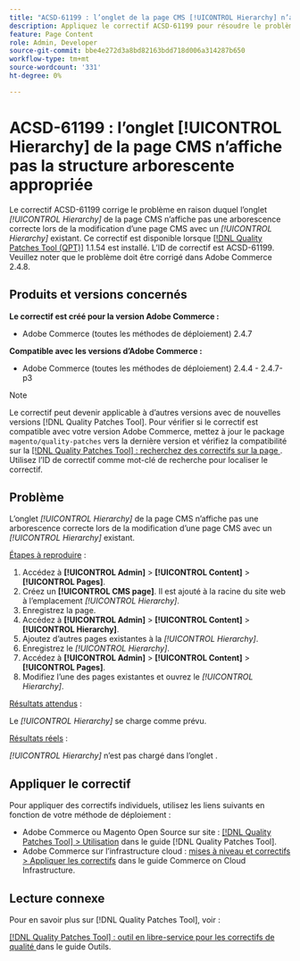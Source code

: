 ```yaml
---
title: "ACSD-61199 : l’onglet de la page CMS [!UICONTROL Hierarchy] n’affiche pas la structure arborescente appropriée"
description: Appliquez le correctif ACSD-61199 pour résoudre le problème Adobe Commerce en raison duquel l’onglet *[!UICONTROL Hierarchy]* de la page CMS n’affiche pas une arborescence correcte lors de la modification d’une page CMS avec une *[!UICONTROL Hierarchy]* existante.
feature: Page Content
role: Admin, Developer
source-git-commit: bbe4e272d3a8bd82163bdd718d006a314287b650
workflow-type: tm+mt
source-wordcount: '331'
ht-degree: 0%

---
```


# ACSD-61199 : l’onglet [!UICONTROL Hierarchy] de la page CMS n’affiche pas la structure arborescente appropriée

Le correctif ACSD-61199 corrige le problème en raison duquel l’onglet *[!UICONTROL Hierarchy]* de la page CMS n’affiche pas une arborescence correcte lors de la modification d’une page CMS avec un *[!UICONTROL Hierarchy]* existant. Ce correctif est disponible lorsque [[!DNL Quality Patches Tool (QPT)]](/help/tools/quality-patches-tool/quality-patches-tool-to-self-serve-quality-patches.md) 1.1.54 est installé. L’ID de correctif est ACSD-61199. Veuillez noter que le problème doit être corrigé dans Adobe Commerce 2.4.8.

## Produits et versions concernés

**Le correctif est créé pour la version Adobe Commerce :**

* Adobe Commerce (toutes les méthodes de déploiement) 2.4.7

**Compatible avec les versions d’Adobe Commerce :**

* Adobe Commerce (toutes les méthodes de déploiement) 2.4.4 - 2.4.7-p3

>[!NOTE]
>
>Le correctif peut devenir applicable à d’autres versions avec de nouvelles versions [!DNL Quality Patches Tool]. Pour vérifier si le correctif est compatible avec votre version Adobe Commerce, mettez à jour le package `magento/quality-patches` vers la dernière version et vérifiez la compatibilité sur la [[!DNL Quality Patches Tool] : recherchez des correctifs sur la page ](https://experienceleague.adobe.com/tools/commerce-quality-patches/index.html?lang=fr). Utilisez l’ID de correctif comme mot-clé de recherche pour localiser le correctif.

## Problème

L’onglet *[!UICONTROL Hierarchy]* de la page CMS n’affiche pas une arborescence correcte lors de la modification d’une page CMS avec un *[!UICONTROL Hierarchy]* existant.

<u>Étapes à reproduire</u> :

1. Accédez à **[!UICONTROL Admin]** > **[!UICONTROL Content]** > **[!UICONTROL Pages]**.
1. Créez un **[!UICONTROL CMS page]**. Il est ajouté à la racine du site web à l’emplacement *[!UICONTROL Hierarchy]*.
1. Enregistrez la page.
1. Accédez à **[!UICONTROL Admin]** > **[!UICONTROL Content]** > **[!UICONTROL Hierarchy]**.
1. Ajoutez d’autres pages existantes à la *[!UICONTROL Hierarchy]*.
1. Enregistrez le *[!UICONTROL Hierarchy]*.
1. Accédez à **[!UICONTROL Admin]** > **[!UICONTROL Content]** > **[!UICONTROL Pages]**.
1. Modifiez l’une des pages existantes et ouvrez le *[!UICONTROL Hierarchy]*.

<u>Résultats attendus</u> :

Le *[!UICONTROL Hierarchy]* se charge comme prévu.

<u>Résultats réels</u> :

*[!UICONTROL Hierarchy]* n’est pas chargé dans l’onglet .

## Appliquer le correctif

Pour appliquer des correctifs individuels, utilisez les liens suivants en fonction de votre méthode de déploiement :

* Adobe Commerce ou Magento Open Source sur site : [[!DNL Quality Patches Tool] > Utilisation](/help/tools/quality-patches-tool/usage.md) dans le guide [!DNL Quality Patches Tool].
* Adobe Commerce sur l’infrastructure cloud : [mises à niveau et correctifs > Appliquer les correctifs](https://experienceleague.adobe.com/docs/commerce-cloud-service/user-guide/develop/upgrade/apply-patches.html?lang=fr) dans le guide Commerce on Cloud Infrastructure.

## Lecture connexe

Pour en savoir plus sur [!DNL Quality Patches Tool], voir :

[[!DNL Quality Patches Tool] : outil en libre-service pour les correctifs de qualité ](/help/tools/quality-patches-tool/quality-patches-tool-to-self-serve-quality-patches.md) dans le guide Outils.
